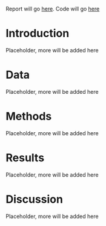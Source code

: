 Report will go [here]("adsadda"). Code will go [here]("sdqdqwqdq")
# Introduction
Placeholder, more will be added here
# Data
Placeholder, more will be added here
# Methods
Placeholder, more will be added here
# Results
Placeholder, more will be added here
# Discussion
Placeholder, more will be added here
